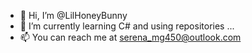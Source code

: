 - 👋 Hi, I’m @LilHoneyBunny
- 🌱 I’m currently learning C# and using repositories ...
- 📫 You can reach me at serena_mg450@outlook.com

<!---
LilHoneyBunny/LilHoneyBunny is a ✨ special ✨ repository because its `README.md` (this file) appears on your GitHub profile.
You can click the Preview link to take a look at your changes.
--->
